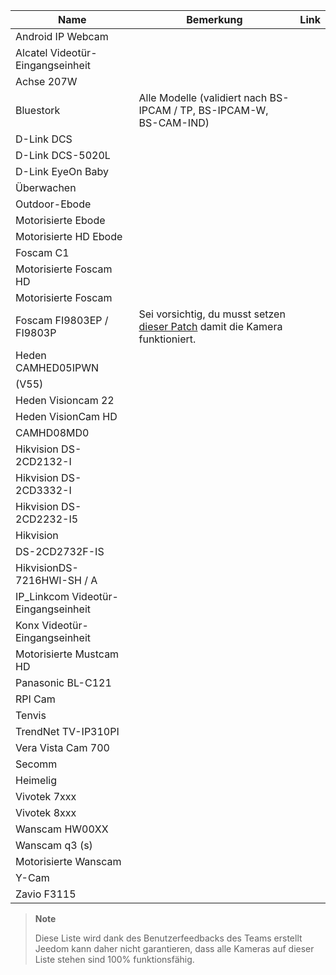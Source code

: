 | Name                    | Bemerkung               | Link                    |
|-------------------------|-------------------------|--------------------------|
| Android IP Webcam       |                         |                          |
| Alcatel Videotür-Eingangseinheit   |                         |                          |
| Achse 207W               |                         |                          |
| Bluestork              | Alle Modelle (validiert nach BS-IPCAM / TP, BS-IPCAM-W, BS-CAM-IND) |                          |
| D-Link DCS              |                         |                          |
| D-Link DCS-5020L        |                         |                          |
| D-Link EyeOn Baby       |                         |                          |
| Überwachen                |                         |                          |
| Outdoor-Ebode        |                         |                          |
| Motorisierte Ebode          |                         |                          |
| Motorisierte HD Ebode      |                         |                          |
| Foscam C1               |                         |                          |
| Motorisierte Foscam HD     |                         |                          |
| Motorisierte Foscam        |                         |                          |
| Foscam FI9803EP / FI9803P | Sei vorsichtig, du musst setzen [dieser Patch](:https://drive.google.com/file/d/0B9gdDNCtvjAITEs0UjduRV9zSG8/view?usp=sharing) damit die Kamera funktioniert.
| Heden CAMHED05IPWN      |                         |                          |
|(V55)                  |                         |                          |
| Heden Visioncam 22      |                         |                          |
| Heden VisionCam HD      |                         |                          |
| CAMHD08MD0              |                         |                          |
| Hikvision DS-2CD2132-I  |                         |                          |
| Hikvision DS-2CD3332-I  |                         |                          |
| Hikvision DS-2CD2232-I5 |                         |                          |
| Hikvision              |                         |                          |
| DS-2CD2732F-IS          |                         |                          |
|HikvisionDS-7216HWI-SH / A |                         |                          |
| IP\_Linkcom Videotür-Eingangseinheit |                         |                          |
| Konx Videotür-Eingangseinheit      |                         |                          |
| Motorisierte Mustcam HD    |                         |                          |
| Panasonic BL-C121       |                         |                          |
| RPI Cam                 |                         |                          |
| Tenvis                 |                         |                          |
| TrendNet TV-IP310PI     |                         |                          |
| Vera Vista Cam 700      |                         |                          |
| Secomm                 |                         |                          |
| Heimelig               |                         |                          |
| Vivotek 7xxx            |                         |                          |
| Vivotek 8xxx            |                         |                          |
| Wanscam HW00XX          |                         |                          |
| Wanscam q3 (s)           |                         |                          |
| Motorisierte Wanscam       |                         |                          |
| Y-Cam                  |                         |                          |
| Zavio F3115             |                         |                          |

> **Note**
>
> Diese Liste wird dank des Benutzerfeedbacks des Teams erstellt
> Jeedom kann daher nicht garantieren, dass alle Kameras auf dieser Liste stehen
> sind 100% funktionsfähig.
